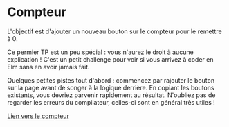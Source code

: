 # Compteur

L'objectif est d'ajouter un nouveau bouton sur le compteur pour le remettre à 0.

Ce permier TP est un peu spécial : vous n'aurez le droit à aucune explication ! C'est un petit challenge pour voir si vous arrivez à coder en Elm sans en avoir jamais fait.

Quelques petites pistes tout d'abord : commencez par rajouter le bouton sur la page avant de songer à la logique derrière. En copiant les boutons existants, vous devriez parvenir rapidement au résultat. N'oubliez pas de regarder les erreurs du compilateur, celles-ci sont en général très utiles !


[Lien vers le compteur](./Counter.elm)
